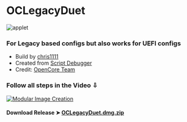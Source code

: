 # OCLegacyDuet
![applet](https://user-images.githubusercontent.com/6248794/104141800-85c5fc00-5386-11eb-8b49-38ac4a6a8bb6.png)

### For Legacy based configs but also works for UEFI configs

- Build by [chris1111](https://github.com/chris1111/)
- Created from [Script Debugger](https://latenightsw.com/)
- Credit: [OpenCore Team](https://github.com/acidanthera/OpenCorePkg)


### Follow all steps in the Video ⇩
[![Modular Image Creation](https://user-images.githubusercontent.com/6248794/100680251-23b5b800-333f-11eb-8234-50195475605b.png)](https://youtu.be/UzWwhq_y9WA)


#### Download Release ➤ [OCLegacyDuet.dmg.zip](https://github.com/chris1111/OCLegacyDuet/releases/tag/V1)
